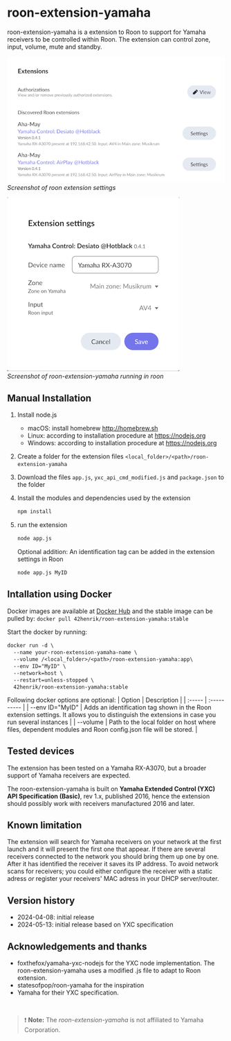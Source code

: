 # roon-extension-yamaha

roon-extension-yamaha is a extension to Roon to support for Yamaha receivers to be controlled within Roon. The extension can control zone, input, volume, mute and standby.

![Screenshot in roon](documentation/images/roon_settings50.png)</br>
*Screenshot of roon extension settings*

![Screenshot in roon](documentation/images/screenshot50.png)</br>
*Screenshot of roon-extension-yamaha running in roon*

## Manual Installation

1. Install node.js
   * macOS: install homebrew http://homebrew.sh
   * Linux: according to installation procedure at https://nodejs.org
   * Windows: according to installation procedure at https://nodejs.org

1. Create a folder for the extension files
   ``<local_folder>/<path>/roon-extension-yamaha``
1. Download the files ``app.js``, ``yxc_api_cmd_modified.js`` and ``package.json`` to the folder
1. Install the modules and dependencies used by the extension

   ```bash
   npm install
   ```

1. run the extension

   ```bash
   node app.js
   ```

   Optional addition: An identification tag can be added in the extension settings in Roon

   ```bash
   node app.js MyID
   ```

## Intallation using Docker

Docker images are available at [Docker Hub](https://hub.docker.com/r/42henrik/roon-extension-yamaha) and the stable image can be pulled by:
``docker pull 42henrik/roon-extension-yamaha:stable``

Start the docker by running:

```
docker run -d \
  --name your-roon-extension-yamaha-name \
  --volume /<local_folder>/<path>/roon-extension-yamaha:app\
  --env ID="MyID" \
  --network=host \
  --restart=unless-stopped \
  42henrik/roon-extension-yamaha:stable 
```

Following docker options are optional:
| Option | Description |
| :----- | :---------- |
| --env ID="MyID" | Adds an identification tag shown in the Roon extension settings. It allows you to distinguish the extensions in case you run several instances |
| --volume | Path to the local folder on host where files, dependent modules and Roon config.json file will be stored. |

## Tested devices

The extension has been tested on a Yamaha RX-A3070, but a broader support of Yamaha receivers are expected.

The roon-extension-yamaha is built on **Yamaha Extended Control (YXC) API Specification (Basic)**, rev 1.x, published 2016, hence the extension should possibly work with receivers manufactured 2016 and later.

## Known limitation

The extension will search for Yamaha receivers on your network at the first launch and it will present the first one that appear. If there are several receivers connected to the network you should bring them up one by one. After it has identified the receiver it saves its IP address. To avoid network scans for receivers; you could either configure the receiver with a static adress *or* register your receivers' MAC adress in your DHCP server/router.

## Version history

* 2024-04-08: initial release
* 2024-05-13: initial release based on YXC specification

## Acknowledgements and thanks

* foxthefox/yamaha-yxc-nodejs for the YXC node implementation. The roon-extension-yamaha uses a modified .js file to adapt to Roon extension.
* statesofpop/roon-yamaha for the inspiration
* Yamaha for their YXC specification.
</br>

> ❗ **Note:** The *roon-extension-yamaha* is not affiliated to Yamaha Corporation.

